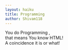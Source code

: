 ```yaml
---
layout: haiku
title: Programming
author: Shivam118
---
```


You do Programming ,<br>
that means You know HTML!<br>
A coincidence it is or what!<br>
